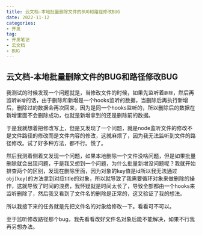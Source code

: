 ```yaml
---
title: 云文档-本地批量删除文件的BUG和路径修改BUG
date: 2022-11-12
categories: 
- 开发
tag: 
- 开发笔记
- 云文档
- BUG
---
```


## 云文档-本地批量删除文件的BUG和路径修改BUG

我测试的时候发现一个问题就是，当修改文件的时候，如果先监听着`删除`，然后再监听`新增`的话，由于删除和新增是一个hooks监听的数据，当删除后再执行新增后，删除过的数据会再次回来，因为是同一个hooks监听的，所以删除后的数据在新增里面不会删除成功，也就是新增拿到的还是删除前的数据。

于是我就想着把修改写上，但是又发现了一个问题，就是node监听文件的修改不是文件路径的修改而是文件内容的修改，这就麻烦了，因为我无法监听到文件的路径修改。试了好多种方法，都不行。慌了。

然后我测着侧着又发现一个问题，如果本地删除一个文件没啥问题，但是如果批量删除就会出现问题，于是我又想到一个问题，为什么批量新增没问题呢？我就开始排查两个的区别，发现在删除里面，因为对象的key值是id所以我无法通过`obj[key]`的方法拿到对应title的对象，所以就导致了我需要循环对象来做删除的操作，这就导致了时间的浪费，我怀疑就是时间太长了，导致全部都由一个hooks来监听删除了，然后我又看到了文件名的删除是正常的，这又验证了我的想法。

所以我接下来的任务就是先把文件名的对象给修改一下。看看可不可以。

至于监听修改路径那个bug，我先看看改好文件名对象后能不能解决，如果不行我再另想办法。